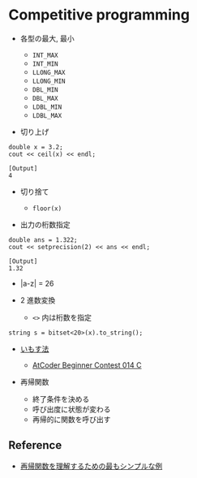 # Competitive programming

- 各型の最大, 最小

  - `INT_MAX`
  - `INT_MIN`
  - `LLONG_MAX`
  - `LLONG_MIN`
  - `DBL_MIN`
  - `DBL_MAX`
  - `LDBL_MIN`
  - `LDBL_MAX`

- 切り上げ

```
double x = 3.2;
cout << ceil(x) << endl;

[Output]
4
```

- 切り捨て

  - `floor(x)`

- 出力の桁数指定

```
double ans = 1.322;
cout << setprecision(2) << ans << endl;

[Output]
1.32
```

- |a-z| = 26

- 2 進数変換
  - `<>` 内は桁数を指定

```
string s = bitset<20>(x).to_string();
```

- [いもす法](https://imoz.jp/algorithms/imos_method.html)

  - [AtCoder Beginner Contest 014 C](https://atcoder.jp/contests/abc014/tasks/abc014_3)

- 再帰関数
  - 終了条件を決める
  - 呼び出度に状態が変わる
  - 再帰的に関数を呼び出す

## Reference

- [再帰関数を理解するための最もシンプルな例](https://qiita.com/jumpyoshim/items/20e6b5e70efa466699b4)
